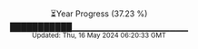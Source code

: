 <p align="center">
⏳Year Progress (37.23 %) <br>
███████████▁▁▁▁▁▁▁▁▁▁▁▁▁▁▁▁▁▁▁ <br>
<sub>Updated: Thu, 16 May 2024 06:20:33 GMT</sub>
</p>

